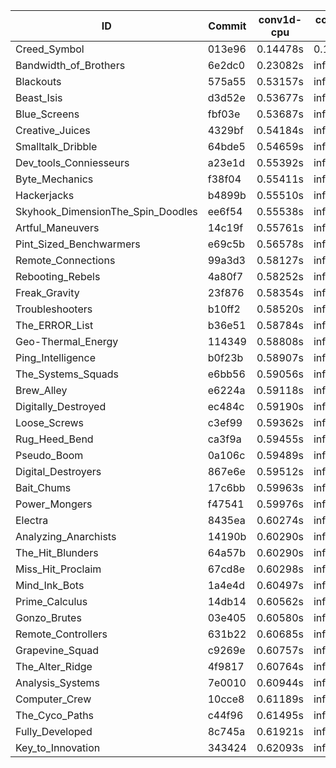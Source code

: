 |ID|Commit|conv1d-cpu|conv1d-gpu|DWSPConv2D-gpu|gemm-gpu|avg|
|-|-|-|-|-|-|-|
|Creed_Symbol|013e96|0.14478s|0.14532s|infs|2.01721s|infs|
|Bandwidth_of_Brothers|6e2dc0|0.23082s|infs|infs|2.47327s|infs|
|Blackouts|575a55|0.53157s|infs|infs|4.81487s|infs|
|Beast_Isis|d3d52e|0.53677s|infs|infs|4.90499s|infs|
|Blue_Screens|fbf03e|0.53687s|infs|infs|4.91369s|infs|
|Creative_Juices|4329bf|0.54184s|infs|infs|4.92064s|infs|
|Smalltalk_Dribble|64bde5|0.54659s|infs|infs|4.93798s|infs|
|Dev_tools_Conniesseurs|a23e1d|0.55392s|infs|infs|4.87780s|infs|
|Byte_Mechanics|f38f04|0.55411s|infs|infs|4.92030s|infs|
|Hackerjacks|b4899b|0.55510s|infs|infs|4.91886s|infs|
|Skyhook_DimensionThe_Spin_Doodles|ee6f54|0.55538s|infs|infs|4.88212s|infs|
|Artful_Maneuvers|14c19f|0.55761s|infs|infs|4.83005s|infs|
|Pint_Sized_Benchwarmers|e69c5b|0.56578s|infs|infs|4.82345s|infs|
|Remote_Connections|99a3d3|0.58127s|infs|infs|4.93583s|infs|
|Rebooting_Rebels|4a80f7|0.58252s|infs|infs|4.91487s|infs|
|Freak_Gravity|23f876|0.58354s|infs|infs|4.65186s|infs|
|Troubleshooters|b10ff2|0.58520s|infs|infs|4.96250s|infs|
|The_ERROR_List|b36e51|0.58784s|infs|infs|4.95006s|infs|
|Geo-Thermal_Energy|114349|0.58808s|infs|infs|4.94545s|infs|
|Ping_Intelligence|b0f23b|0.58907s|infs|infs|4.93675s|infs|
|The_Systems_Squads|e6bb56|0.59056s|infs|infs|4.93399s|infs|
|Brew_Alley|e6224a|0.59118s|infs|infs|4.87865s|infs|
|Digitally_Destroyed|ec484c|0.59190s|infs|infs|4.95989s|infs|
|Loose_Screws|c3ef99|0.59362s|infs|infs|4.94135s|infs|
|Rug_Heed_Bend|ca3f9a|0.59455s|infs|infs|4.82905s|infs|
|Pseudo_Boom|0a106c|0.59489s|infs|infs|4.90662s|infs|
|Digital_Destroyers|867e6e|0.59512s|infs|infs|4.95379s|infs|
|Bait_Chums|17c6bb|0.59963s|infs|infs|4.93057s|infs|
|Power_Mongers|f47541|0.59976s|infs|infs|4.93491s|infs|
|Electra|8435ea|0.60274s|infs|infs|4.86919s|infs|
|Analyzing_Anarchists|14190b|0.60290s|infs|infs|4.91963s|infs|
|The_Hit_Blunders|64a57b|0.60290s|infs|infs|4.75874s|infs|
|Miss_Hit_Proclaim|67cd8e|0.60298s|infs|infs|4.98266s|infs|
|Mind_Ink_Bots|1a4e4d|0.60497s|infs|infs|4.92453s|infs|
|Prime_Calculus|14db14|0.60562s|infs|infs|4.90812s|infs|
|Gonzo_Brutes|03e405|0.60580s|infs|infs|4.87708s|infs|
|Remote_Controllers|631b22|0.60685s|infs|infs|4.85864s|infs|
|Grapevine_Squad|c9269e|0.60757s|infs|infs|4.95854s|infs|
|The_Alter_Ridge|4f9817|0.60764s|infs|infs|4.97458s|infs|
|Analysis_Systems|7e0010|0.60944s|infs|infs|4.92521s|infs|
|Computer_Crew|10cce8|0.61189s|infs|infs|4.93448s|infs|
|The_Cyco_Paths|c44f96|0.61495s|infs|infs|4.78741s|infs|
|Fully_Developed|8c745a|0.61921s|infs|infs|4.96711s|infs|
|Key_to_Innovation|343424|0.62093s|infs|infs|4.90116s|infs|
